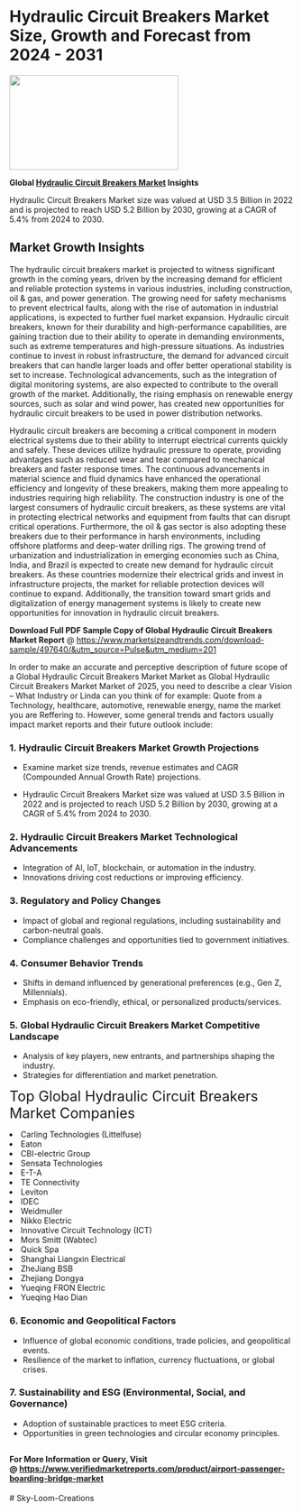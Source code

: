 <H1>Hydraulic Circuit Breakers Market Size, Growth and Forecast from 2024 - 2031</H1><img class="aligncenter size-medium wp-image-584254" src="https://thirdeyenews.in/wp-content/uploads/2024/09/Global-Market-Research-300x168.jpeg" alt="" width="300" height="168" /><p><strong>Global&nbsp;<a href="https://www.marketsizeandtrends.com/download-sample/497640/&amp;utm_source=Pulse&amp;utm_medium=201">Hydraulic Circuit Breakers Market</a> Insights</strong></p><p>Hydraulic Circuit Breakers Market size was valued at USD 3.5 Billion in 2022 and is projected to reach USD 5.2 Billion by 2030, growing at a CAGR of 5.4% from 2024 to 2030.</p><p><h2>Market Growth Insights</h2> <p>The hydraulic circuit breakers market is projected to witness significant growth in the coming years, driven by the increasing demand for efficient and reliable protection systems in various industries, including construction, oil & gas, and power generation. The growing need for safety mechanisms to prevent electrical faults, along with the rise of automation in industrial applications, is expected to further fuel market expansion. Hydraulic circuit breakers, known for their durability and high-performance capabilities, are gaining traction due to their ability to operate in demanding environments, such as extreme temperatures and high-pressure situations. As industries continue to invest in robust infrastructure, the demand for advanced circuit breakers that can handle larger loads and offer better operational stability is set to increase. Technological advancements, such as the integration of digital monitoring systems, are also expected to contribute to the overall growth of the market. Additionally, the rising emphasis on renewable energy sources, such as solar and wind power, has created new opportunities for hydraulic circuit breakers to be used in power distribution networks. </p> <p>Hydraulic circuit breakers are becoming a critical component in modern electrical systems due to their ability to interrupt electrical currents quickly and safely. These devices utilize hydraulic pressure to operate, providing advantages such as reduced wear and tear compared to mechanical breakers and faster response times. The continuous advancements in material science and fluid dynamics have enhanced the operational efficiency and longevity of these breakers, making them more appealing to industries requiring high reliability. The construction industry is one of the largest consumers of hydraulic circuit breakers, as these systems are vital in protecting electrical networks and equipment from faults that can disrupt critical operations. Furthermore, the oil & gas sector is also adopting these breakers due to their performance in harsh environments, including offshore platforms and deep-water drilling rigs. The growing trend of urbanization and industrialization in emerging economies such as China, India, and Brazil is expected to create new demand for hydraulic circuit breakers. As these countries modernize their electrical grids and invest in infrastructure projects, the market for reliable protection devices will continue to expand. Additionally, the transition toward smart grids and digitalization of energy management systems is likely to create new opportunities for innovation in hydraulic circuit breakers. </p><p><span class=""><strong>Download Full PDF Sample Copy of Global Hydraulic Circuit Breakers Market Report</strong> @ <a href="https://www.marketsizeandtrends.com/download-sample/497640/&amp;utm_source=Pulse&amp;utm_medium=201" target="_blank">https://www.marketsizeandtrends.com/download-sample/497640/&amp;utm_source=Pulse&amp;utm_medium=201</a></span></p><p>In order to make an accurate and perceptive description of future scope of a Global&nbsp;Hydraulic Circuit Breakers Market Market as Global&nbsp;Hydraulic Circuit Breakers Market Market of 2025, you need to describe a clear Vision &ndash; What Industry or Linda can you think of for example: Quote from a Technology, healthcare, automotive, renewable energy, name the market you are Reffering to. However, some general trends and factors usually impact market reports and their future outlook include:</p><h3>1.&nbsp;<strong>Hydraulic Circuit Breakers Market Growth Projections</strong></h3><ul><li>Examine market size trends, revenue estimates and CAGR (Compounded Annual Growth Rate) projections.</li><li><p>Hydraulic Circuit Breakers Market size was valued at USD 3.5 Billion in 2022 and is projected to reach USD 5.2 Billion by 2030, growing at a CAGR of 5.4% from 2024 to 2030.</p></li></ul><h3>2.&nbsp;<strong>Hydraulic Circuit Breakers Market Technological Advancements</strong></h3><ul><li>Integration of AI, IoT, blockchain, or automation in the industry.</li><li>Innovations driving cost reductions or improving efficiency.</li></ul><h3>3.&nbsp;<strong>Regulatory and Policy Changes</strong></h3><ul><li>Impact of global and regional regulations, including sustainability and carbon-neutral goals.</li><li>Compliance challenges and opportunities tied to government initiatives.</li></ul><h3>4.&nbsp;<strong>Consumer Behavior Trends</strong></h3><ul><li>Shifts in demand influenced by generational preferences (e.g., Gen Z, Millennials).</li><li>Emphasis on eco-friendly, ethical, or personalized products/services.</li></ul><h3>5.&nbsp;<strong>Global Hydraulic Circuit Breakers Market Competitive Landscape</strong></h3><ul><li>Analysis of key players, new entrants, and partnerships shaping the industry.</li><li>Strategies for differentiation and market penetration.</li></ul><p data-pm-slice="1 1 []"><span style="color: inherit; font-family: inherit; font-size: 25px;">Top Global Hydraulic Circuit Breakers Market Companies</span></p><div class="" data-test-id=""><p><li>Carling Technologies (Littelfuse)</li><li> Eaton</li><li> CBI-electric Group</li><li> Sensata Technologies</li><li> E-T-A</li><li> TE Connectivity</li><li> Leviton</li><li> IDEC</li><li> Weidmuller</li><li> Nikko Electric</li><li> Innovative Circuit Technology (ICT)</li><li> Mors Smitt (Wabtec)</li><li> Quick Spa</li><li> Shanghai Liangxin Electrical</li><li> ZheJiang BSB</li><li> Zhejiang Dongya</li><li> Yueqing FRON Electric</li><li> Yueqing Hao Dian</li></p></div><h3>6.&nbsp;<strong>Economic and Geopolitical Factors</strong></h3><ul><li>Influence of global economic conditions, trade policies, and geopolitical events.</li><li>Resilience of the market to inflation, currency fluctuations, or global crises.</li></ul><h3>7.&nbsp;<strong>Sustainability and ESG (Environmental, Social, and Governance)</strong></h3><ul><li>Adoption of sustainable practices to meet ESG criteria.</li><li>Opportunities in green technologies and circular economy principles.</li></ul><h2><strong style="font-size: 14px;">For More Information or Query, Visit @&nbsp;</strong><a style="background-color: #ffffff; font-size: 14px;" href="https://www.marketsizeandtrends.com/report/hydraulic-circuit-breakers-market/" target="_blank">https://www.verifiedmarketreports.com/product/airport-passenger-boarding-bridge-market</a></h2># Sky-Loom-Creations
